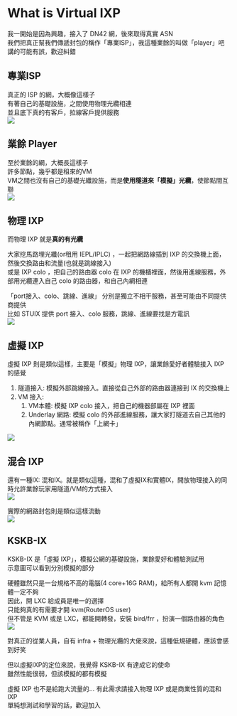 # What is Virtual IXP

我一開始是因為興趣，接入了 DN42 網，後來取得真實 ASN  
我們把真正幫我們傳遞封包的稱作「專業ISP」，我這種業餘的叫做「player」吧  
講的可能有誤，歡迎糾錯

## 專業ISP
真正的 ISP 的網，大概像這樣子  
有著自己的基礎設施，之間使用物理光纜相連  
並且底下真的有客戶，拉線客戶提供服務  
![](https://i.imgur.com/EUixT9N.png)

## 業餘 Player
至於業餘的網，大概長這樣子  
許多節點，幾乎都是租來的VM  
VM之間也沒有自己的基礎光纖設施，而是**使用隧道來「模擬」光纜**，使節點間互聯  
![](https://i.imgur.com/ukRolkU.png)

## 物理 IXP
而物理 IXP 就是**真的有光纜**  

大家挖馬路埋光纖(or租用 IEPL/IPLC) ，一起把網路線插到 IXP 的交換機上面，然後交換路由和流量(也就是跳線接入)  
或是 IXP colo ，把自己的路由器 colo 在 IXP 的機櫃裡面，然後用進線服務，外部用光纜連入自己 colo 的路由器，和自己內網相連  

「port接入、colo、跳線、進線」 分別是獨立不相干服務，甚至可能由不同提供商提供  
比如 STUIX 提供 port 接入、colo 服務，跳線、進線要找是方電訊  
![](https://i.imgur.com/0HXWiAX.png)

## 虛擬 IXP

虛擬 IXP 則是類似這樣，主要是「模擬」物理 IXP，讓業餘愛好者體驗接入 IXP 的感覺

1. 隧道接入: 模擬外部跳線接入。直接從自己外部的路由器連接到 IX 的交換機上
2. VM 接入: 
    1. VM本體: 模擬 IXP colo 接入，把自己的機器部屬在 IXP 裡面
    2. Underlay 網路: 模擬 colo 的外部進線服務，讓大家打隧道去自己其他的內網節點。通常被稱作「上網卡」

![](https://i.imgur.com/jt1pPjI.png)

## 混合 IXP

還有一種IX: 混和IX。就是類似這種，混和了虛擬IX和實體IX，開放物理接入的同時允許業餘玩家用隧道/VM的方式接入  
![](https://i.imgur.com/2PfdVuG.png)

實際的網路封包則是類似這樣流動  
![](https://i.imgur.com/Tgn7xYX.png)

## KSKB-IX
KSKB-IX 是「虛擬 IXP」，模擬公網的基礎設施，業餘愛好和體驗測試用  
示意圖可以看到分別模擬的部分  

硬體雖然只是一台規格不高的電腦(4 core+16G RAM)，給所有人都開 kvm 記憶體一定不夠  
因此，開 LXC 給成員是唯一的選擇  
只能夠真的有需要才開 kvm(RouterOS user)  
但不管是 KVM 或是 LXC，都能開轉發，安裝 bird/frr ，扮演一個路由器的角色  
![](https://i.imgur.com/PPVWC59.png)

對真正的從業人員，自有 infra + 物理光纜的大佬來說，這種低規硬體，應該會感到好笑  

但以虛擬IXP的定位來說，我覺得 KSKB-IX 有達成它的使命  
雖然性能很弱，但該模擬的都有模擬  

虛擬 IXP 也不是給跑大流量的... 有此需求請接入物理 IXP 或是商業性質的混和 IXP  
單純想測試和學習的話，歡迎加入  